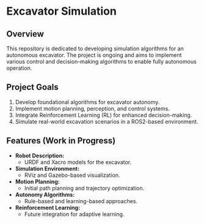 # Excavator Simulation

## Overview
This repository is dedicated to developing simulation algorithms for an autonomous excavator. The project is ongoing and aims to implement various control and decision-making algorithms to enable fully autonomous operation.

## Project Goals
1. Develop foundational algorithms for excavator autonomy.
2. Implement motion planning, perception, and control systems.
3. Integrate Reinforcement Learning (RL) for enhanced decision-making.
4. Simulate real-world excavation scenarios in a ROS2-based environment.

## Features (Work in Progress)
- **Robot Description:**
  - URDF and Xacro models for the excavator.
- **Simulation Environment:**
  - RViz and Gazebo-based visualization.
- **Motion Planning:**
  - Initial path planning and trajectory optimization.
- **Autonomy Algorithms:**
  - Rule-based and learning-based approaches.
- **Reinforcement Learning:**
  - Future integration for adaptive learning.